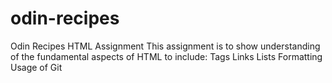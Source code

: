 # odin-recipes
Odin Recipes HTML Assignment
This assignment is to show understanding of the fundamental aspects of HTML to include:
    Tags
    Links
    Lists
    Formatting
    Usage of Git
    